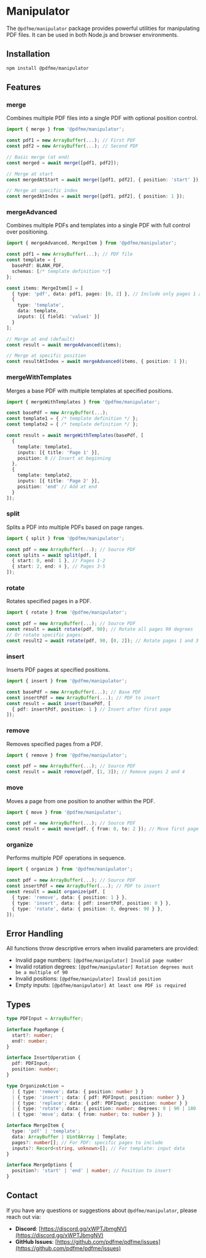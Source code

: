 # Manipulator

The `@pdfme/manipulator` package provides powerful utilities for manipulating PDF files. It can be used in both Node.js and browser environments.

## Installation

```bash
npm install @pdfme/manipulator
```

## Features

### merge
Combines multiple PDF files into a single PDF with optional position control.

```ts
import { merge } from '@pdfme/manipulator';

const pdf1 = new ArrayBuffer(...); // First PDF
const pdf2 = new ArrayBuffer(...); // Second PDF

// Basic merge (at end)
const merged = await merge([pdf1, pdf2]);

// Merge at start
const mergedAtStart = await merge([pdf1, pdf2], { position: 'start' });

// Merge at specific index
const mergedAtIndex = await merge([pdf1, pdf2], { position: 1 });
```

### mergeAdvanced
Combines multiple PDFs and templates into a single PDF with full control over positioning.

```ts
import { mergeAdvanced, MergeItem } from '@pdfme/manipulator';

const pdf1 = new ArrayBuffer(...); // PDF file
const template = { 
  basePdf: BLANK_PDF, 
  schemas: [/* template definition */] 
};

const items: MergeItem[] = [
  { type: 'pdf', data: pdf1, pages: [0, 2] }, // Include only pages 1 and 3
  { 
    type: 'template', 
    data: template, 
    inputs: [{ field1: 'value1' }] 
  }
];

// Merge at end (default)
const result = await mergeAdvanced(items);

// Merge at specific position
const resultAtIndex = await mergeAdvanced(items, { position: 1 });
```

### mergeWithTemplates
Merges a base PDF with multiple templates at specified positions.

```ts
import { mergeWithTemplates } from '@pdfme/manipulator';

const basePdf = new ArrayBuffer(...);
const template1 = { /* template definition */ };
const template2 = { /* template definition */ };

const result = await mergeWithTemplates(basePdf, [
  { 
    template: template1, 
    inputs: [{ title: 'Page 1' }], 
    position: 0 // Insert at beginning
  },
  { 
    template: template2, 
    inputs: [{ title: 'Page 2' }], 
    position: 'end' // Add at end
  }
]);
```

### split
Splits a PDF into multiple PDFs based on page ranges.

```ts
import { split } from '@pdfme/manipulator';

const pdf = new ArrayBuffer(...); // Source PDF
const splits = await split(pdf, [
  { start: 0, end: 1 }, // Pages 1-2
  { start: 2, end: 4 }, // Pages 3-5
]);
```

### rotate
Rotates specified pages in a PDF.

```ts
import { rotate } from '@pdfme/manipulator';

const pdf = new ArrayBuffer(...); // Source PDF
const result = await rotate(pdf, 90); // Rotate all pages 90 degrees
// Or rotate specific pages:
const result2 = await rotate(pdf, 90, [0, 2]); // Rotate pages 1 and 3
```

### insert
Inserts PDF pages at specified positions.

```ts
import { insert } from '@pdfme/manipulator';

const basePdf = new ArrayBuffer(...); // Base PDF
const insertPdf = new ArrayBuffer(...); // PDF to insert
const result = await insert(basePdf, [
  { pdf: insertPdf, position: 1 } // Insert after first page
]);
```

### remove
Removes specified pages from a PDF.

```ts
import { remove } from '@pdfme/manipulator';

const pdf = new ArrayBuffer(...); // Source PDF
const result = await remove(pdf, [1, 3]); // Remove pages 2 and 4
```

### move
Moves a page from one position to another within the PDF.

```ts
import { move } from '@pdfme/manipulator';

const pdf = new ArrayBuffer(...); // Source PDF
const result = await move(pdf, { from: 0, to: 2 }); // Move first page to third position
```

### organize
Performs multiple PDF operations in sequence.

```ts
import { organize } from '@pdfme/manipulator';

const pdf = new ArrayBuffer(...); // Source PDF
const insertPdf = new ArrayBuffer(...); // PDF to insert
const result = await organize(pdf, [
  { type: 'remove', data: { position: 1 } },
  { type: 'insert', data: { pdf: insertPdf, position: 0 } },
  { type: 'rotate', data: { position: 0, degrees: 90 } },
]);
```

## Error Handling

All functions throw descriptive errors when invalid parameters are provided:

- Invalid page numbers: `[@pdfme/manipulator] Invalid page number`
- Invalid rotation degrees: `[@pdfme/manipulator] Rotation degrees must be a multiple of 90`
- Invalid positions: `[@pdfme/manipulator] Invalid position`
- Empty inputs: `[@pdfme/manipulator] At least one PDF is required`

## Types

```ts
type PDFInput = ArrayBuffer;

interface PageRange {
  start?: number;
  end?: number;
}

interface InsertOperation {
  pdf: PDFInput;
  position: number;
}

type OrganizeAction =
  | { type: 'remove'; data: { position: number } }
  | { type: 'insert'; data: { pdf: PDFInput; position: number } }
  | { type: 'replace'; data: { pdf: PDFInput; position: number } }
  | { type: 'rotate'; data: { position: number; degrees: 0 | 90 | 180 | 270 | 360 } }
  | { type: 'move'; data: { from: number; to: number } };

interface MergeItem {
  type: 'pdf' | 'template';
  data: ArrayBuffer | Uint8Array | Template;
  pages?: number[]; // For PDF: specific pages to include
  inputs?: Record<string, unknown>[]; // For template: input data
}

interface MergeOptions {
  position?: 'start' | 'end' | number; // Position to insert
}
```

## Contact

If you have any questions or suggestions about `@pdfme/manipulator`, please reach out via:

- **Discord**: [https://discord.gg/xWPTJbmgNV](https://discord.gg/xWPTJbmgNV)
- **GitHub Issues**: [https://github.com/pdfme/pdfme/issues](https://github.com/pdfme/pdfme/issues)
